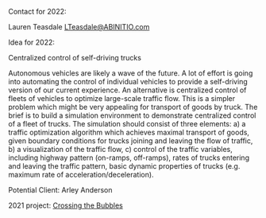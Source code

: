 Contact for 2022:

Lauren Teasdale <LTeasdale@ABINITIO.com>

Idea for 2022:

Centralized control of self-driving trucks

Autonomous vehicles are likely a wave of the future. A lot of effort is
going into automating the control of individual vehicles to provide a
self-driving version of our current experience. An alternative is
centralized control of fleets of vehicles to optimize large-scale
traffic flow. This is a simpler problem which might be very appealing
for transport of goods by truck. The brief is to build a simulation
environment to demonstrate centralized control of a fleet of trucks. The
simulation should consist of three elements: a) a traffic optimization
algorithm which achieves maximal transport of goods, given boundary
conditions for trucks joining and leaving the flow of traffic, b) a
visualization of the traffic flow, c) control of the traffic variables,
including highway pattern (on-ramps, off-ramps), rates of trucks
entering and leaving the traffic pattern, basic dynamic properties of
trucks (e.g. maximum rate of acceleration/deceleration).

Potential Client: Arley Anderson

2021 project: [Crossing the Bubbles](Crossing_the_Bubbles "wikilink")
